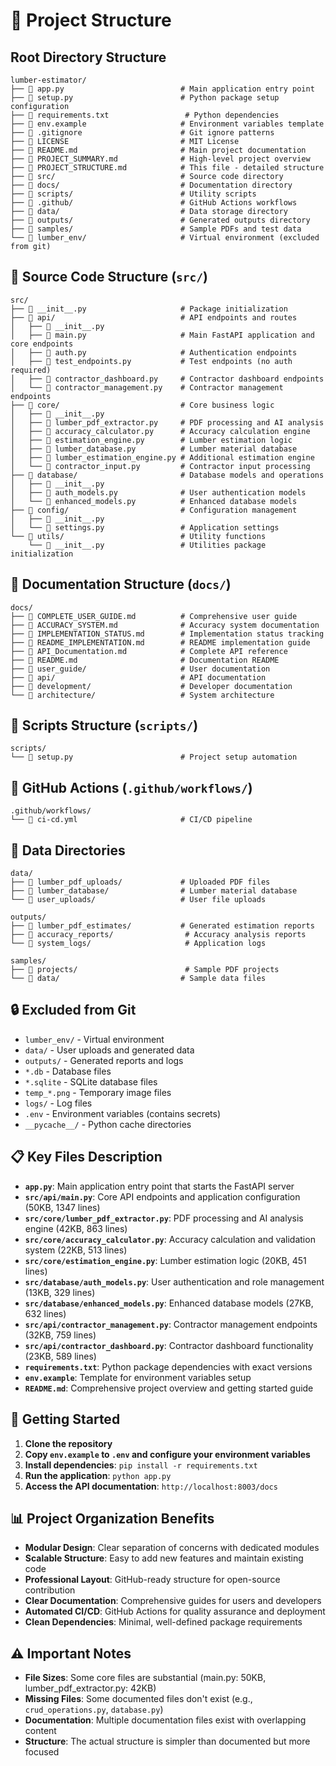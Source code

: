 # 📁 Project Structure

## **Root Directory Structure**

```
lumber-estimator/
├── 📄 app.py                          # Main application entry point
├── 📄 setup.py                        # Python package setup configuration
├── 📄 requirements.txt                 # Python dependencies
├── 📄 env.example                     # Environment variables template
├── 📄 .gitignore                      # Git ignore patterns
├── 📄 LICENSE                         # MIT License
├── 📄 README.md                       # Main project documentation
├── 📄 PROJECT_SUMMARY.md              # High-level project overview
├── 📄 PROJECT_STRUCTURE.md            # This file - detailed structure
├── 📁 src/                            # Source code directory
├── 📁 docs/                           # Documentation directory
├── 📁 scripts/                        # Utility scripts
├── 📁 .github/                        # GitHub Actions workflows
├── 📁 data/                           # Data storage directory
├── 📁 outputs/                        # Generated outputs directory
├── 📁 samples/                        # Sample PDFs and test data
└── 📁 lumber_env/                     # Virtual environment (excluded from git)
```

## **📁 Source Code Structure (`src/`)**

```
src/
├── 📄 __init__.py                     # Package initialization
├── 📁 api/                            # API endpoints and routes
│   ├── 📄 __init__.py
│   ├── 📄 main.py                     # Main FastAPI application and core endpoints
│   ├── 📄 auth.py                     # Authentication endpoints
│   ├── 📄 test_endpoints.py           # Test endpoints (no auth required)
│   ├── 📄 contractor_dashboard.py     # Contractor dashboard endpoints
│   └── 📄 contractor_management.py    # Contractor management endpoints
├── 📁 core/                           # Core business logic
│   ├── 📄 __init__.py
│   ├── 📄 lumber_pdf_extractor.py     # PDF processing and AI analysis
│   ├── 📄 accuracy_calculator.py      # Accuracy calculation engine
│   ├── 📄 estimation_engine.py        # Lumber estimation logic
│   ├── 📄 lumber_database.py          # Lumber material database
│   ├── 📄 lumber_estimation_engine.py # Additional estimation engine
│   └── 📄 contractor_input.py         # Contractor input processing
├── 📁 database/                       # Database models and operations
│   ├── 📄 __init__.py
│   ├── 📄 auth_models.py              # User authentication models
│   └── 📄 enhanced_models.py          # Enhanced database models
├── 📁 config/                         # Configuration management
│   ├── 📄 __init__.py
│   └── 📄 settings.py                 # Application settings
└── 📁 utils/                          # Utility functions
    └── 📄 __init__.py                 # Utilities package initialization
```

## **📁 Documentation Structure (`docs/`)**

```
docs/
├── 📄 COMPLETE_USER_GUIDE.md          # Comprehensive user guide
├── 📄 ACCURACY_SYSTEM.md              # Accuracy system documentation
├── 📄 IMPLEMENTATION_STATUS.md        # Implementation status tracking
├── 📄 README_IMPLEMENTATION.md        # README implementation guide
├── 📄 API_Documentation.md            # Complete API reference
├── 📄 README.md                       # Documentation README
├── 📁 user_guide/                     # User documentation
├── 📁 api/                            # API documentation
├── 📁 development/                    # Developer documentation
└── 📁 architecture/                   # System architecture
```

## **📁 Scripts Structure (`scripts/`)**

```
scripts/
└── 📄 setup.py                        # Project setup automation
```

## **📁 GitHub Actions (`.github/workflows/`)**

```
.github/workflows/
└── 📄 ci-cd.yml                       # CI/CD pipeline
```

## **📁 Data Directories**

```
data/
├── 📁 lumber_pdf_uploads/             # Uploaded PDF files
├── 📁 lumber_database/                # Lumber material database
└── 📁 user_uploads/                   # User file uploads

outputs/
├── 📁 lumber_pdf_estimates/           # Generated estimation reports
├── 📁 accuracy_reports/                # Accuracy analysis reports
└── 📁 system_logs/                     # Application logs

samples/
├── 📁 projects/                        # Sample PDF projects
└── 📁 data/                           # Sample data files
```

## **🔒 Excluded from Git**

- `lumber_env/` - Virtual environment
- `data/` - User uploads and generated data
- `outputs/` - Generated reports and logs
- `*.db` - Database files
- `*.sqlite` - SQLite database files
- `temp_*.png` - Temporary image files
- `logs/` - Log files
- `.env` - Environment variables (contains secrets)
- `__pycache__/` - Python cache directories

## **📋 Key Files Description**

- **`app.py`**: Main application entry point that starts the FastAPI server
- **`src/api/main.py`**: Core API endpoints and application configuration (50KB, 1347 lines)
- **`src/core/lumber_pdf_extractor.py`**: PDF processing and AI analysis engine (42KB, 863 lines)
- **`src/core/accuracy_calculator.py`**: Accuracy calculation and validation system (22KB, 513 lines)
- **`src/core/estimation_engine.py`**: Lumber estimation logic (20KB, 451 lines)
- **`src/database/auth_models.py`**: User authentication and role management (13KB, 329 lines)
- **`src/database/enhanced_models.py`**: Enhanced database models (27KB, 632 lines)
- **`src/api/contractor_management.py`**: Contractor management endpoints (32KB, 759 lines)
- **`src/api/contractor_dashboard.py`**: Contractor dashboard functionality (23KB, 589 lines)
- **`requirements.txt`**: Python package dependencies with exact versions
- **`env.example`**: Template for environment variables setup
- **`README.md`**: Comprehensive project overview and getting started guide

## **🚀 Getting Started**

1. **Clone the repository**
2. **Copy `env.example` to `.env` and configure your environment variables**
3. **Install dependencies**: `pip install -r requirements.txt`
4. **Run the application**: `python app.py`
5. **Access the API documentation**: `http://localhost:8003/docs`

## **📊 Project Organization Benefits**

- **Modular Design**: Clear separation of concerns with dedicated modules
- **Scalable Structure**: Easy to add new features and maintain existing code
- **Professional Layout**: GitHub-ready structure for open-source contribution
- **Clear Documentation**: Comprehensive guides for users and developers
- **Automated CI/CD**: GitHub Actions for quality assurance and deployment
- **Clean Dependencies**: Minimal, well-defined package requirements

## **⚠️ Important Notes**

- **File Sizes**: Some core files are substantial (main.py: 50KB, lumber_pdf_extractor.py: 42KB)
- **Missing Files**: Some documented files don't exist (e.g., `crud_operations.py`, `database.py`)
- **Documentation**: Multiple documentation files exist with overlapping content
- **Structure**: The actual structure is simpler than documented but more focused

